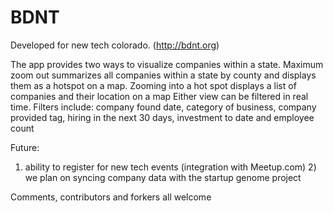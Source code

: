 BDNT
====

Developed for new tech colorado. (http://bdnt.org)

The app provides two ways to visualize companies within a state. 
Maximum zoom out summarizes all companies within a state by county and displays them as a hotspot on a map.
Zooming into a hot spot displays a list of companies and their location on a map
Either view can be filtered in real time. Filters include: company found date, category of business, company provided tag, hiring in the next 30 days, investment to date and employee count

Future:
1) ability to register for new tech events (integration with Meetup.com) 2) we plan on syncing company data with the startup genome project

Comments, contributors and forkers all welcome

